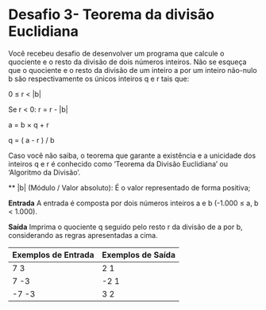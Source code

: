 # Desafio 3- Teorema da divisão Euclidiana

Você recebeu desafio de desenvolver um programa que calcule o quociente e o resto da divisão de dois números inteiros. Não se esqueça que o quociente e o resto da divisão de um inteiro a por um inteiro não-nulo b são respectivamente os únicos inteiros q e r tais que:

0 ≤ r < |b|

Se r < 0: r = r - |b|

a = b × q + r

q = ( a - r ) / b

Caso você não saiba, o teorema que garante a existência e a unicidade dos inteiros q e r é conhecido como ‘Teorema da Divisão Euclidiana’ ou ‘Algoritmo da Divisão’.

**  |b| (Módulo / Valor absoluto): É o valor representado de forma positiva;

**Entrada**
A entrada é composta por dois números inteiros a e b (-1.000 ≤ a, b < 1.000).

**Saída**
Imprima o quociente q seguido pelo resto r da divisão de a por b, considerando as regras apresentadas a cima.

 
Exemplos de Entrada |	Exemplos de Saída
-|-
7 3 | 2 1
7 -3 | -2 1
-7 -3 | 3 2
